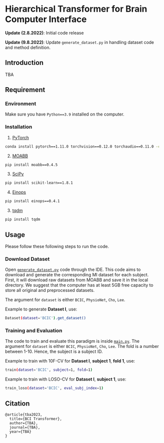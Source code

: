 # Hierarchical Transformer for Brain Computer Interface

**Update (2.8.2022)**: Initial code release

**Update (9.8.2022)**: Update `generate_dataset.py` in handling dataset code and method definition.


## Introduction
TBA

## Requirement
### Environment
Make sure you have `Python==3.9` installed on the computer.

### Installation
1. [PyTorch](pytorch.org)
```bash
conda install pytorch==1.11.0 torchvision==0.12.0 torchaudio==0.11.0 -c pytorch
```

2. [MOABB](http://moabb.neurotechx.com/docs/generated/moabb.datasets.BNCI2014001.html)
```bash
pip install moabb==0.4.5
```

3. [SciPy](scikit-learn.org)
```bash
pip install scikit-learn==1.8.1
```

4. [Einops](https://pypi.org/project/einops/)
```bash
pip install einops==0.4.1
```

3. [tqdm](https://pypi.org/project/tqdm/)
```bash
pip install tqdm
```

## Usage
Please follow these following steps to run the code.
### Download Dataset
Open [`generate_dataset.py`](https://github.com/skepsl/BCITransformer/blob/main/generate_dataset.py) code through the IDE.
This code aims to download and generate the corresponding MI dataset for each subject. First, it will download raw datasets from MOABB and save it in the local directory. We suggest that the computer has at least 5GB free capacity to store all original and preprocessed datasets.

The argument for `dataset` is either `BCIC`, `PhysioNet`, `Cho`, `Lee`.

Example to generate **Dataset I**, use:
```bash
Dataset(dataset='BCIC').get_dataset()
```

### Training and Evaluation
The code to train and evaluate this paradigm is inside [`main.py`](https://github.com/skepsl/BCITransformer/blob/main/main.py). 
The argument for `dataset` is either `BCIC`, `PhysioNet`, `Cho`, `Lee`. The fold is a number between 1-10. Hence, the subject is a subject ID. 

Example to  train with 10F-CV for **Dataset I**, **subject 1**, **fold 1**, use:
```bash
train(dataset='BCIC', subject=1, fold=1) 
```

Example to  train with LOSO-CV for **Dataset I**, **subject 1**, use:
```bash
train_loso(dataset='BCIC', eval_subj_index=1)
```

## Citation

```
@article{tba2023,
  title={BCI Transformer},
  author={TBA},
  journal={TBA},
  year={TBA}
}
```


